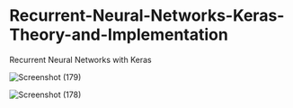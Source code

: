 # Recurrent-Neural-Networks-Keras-Theory-and-Implementation
Recurrent Neural Networks with Keras

![Screenshot (179)](https://user-images.githubusercontent.com/57037068/83903818-ded60d80-a76f-11ea-8895-6014d36ce91d.png)


![Screenshot (178)](https://user-images.githubusercontent.com/57037068/83903831-e4cbee80-a76f-11ea-8137-40df2f6d4027.png)
